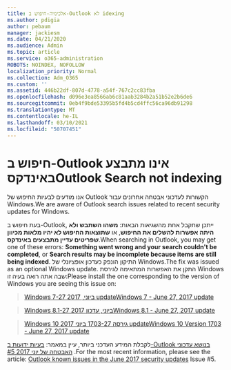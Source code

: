 ```yaml
---
title: אלכימיה-חיפוש ב-Outlook לא idexing
ms.author: pdigia
author: pebaum
manager: jackiesm
ms.date: 04/21/2020
ms.audience: Admin
ms.topic: article
ms.service: o365-administration
ROBOTS: NOINDEX, NOFOLLOW
localization_priority: Normal
ms.collection: Adm_O365
ms.custom: ''
ms.assetid: 446b22df-807d-4778-a54f-767c2cc83fba
ms.openlocfilehash: d096e3ea8566ab6c81aab3284b2a51b52e2b6de6
ms.sourcegitcommit: 0eb4f9bde53395b5fd4b5cd4ffc56ca96db91298
ms.translationtype: MT
ms.contentlocale: he-IL
ms.lasthandoff: 03/10/2021
ms.locfileid: "50707451"
---
```

# <a name="outlook-search-not-indexing"></a><span data-ttu-id="6685b-102">חיפוש ב-Outlook אינו מתבצע באינדקס</span><span class="sxs-lookup"><span data-stu-id="6685b-102">Outlook Search not indexing</span></span>

<span data-ttu-id="6685b-103">אנו מודעים לבעיות החיפוש של Outlook הקשורות לעדכוני אבטחה אחרונים עבור Windows.</span><span class="sxs-lookup"><span data-stu-id="6685b-103">We are aware of Outlook search issues related to recent security updates for Windows.</span></span>
  
<span data-ttu-id="6685b-104">בעת חיפוש ב-Outlook, ייתכן שתקבל אחת מהשגיאות הבאות: **משהו השתבש ולא היתה אפשרות להשלים את החיפוש**, או **שתוצאות החיפוש לא יהיו מלאות מכיוון שפריטים עדיין מתבצעים באינדקס**.</span><span class="sxs-lookup"><span data-stu-id="6685b-104">When searching in Outlook, you may get one of these errors: **Something went wrong and your search couldn't be completed**, or **Search results may be incomplete because items are still being indexed**.</span></span> <span data-ttu-id="6685b-105">התיקון הונפק כעדכון אופציונלי של Windows.</span><span class="sxs-lookup"><span data-stu-id="6685b-105">The fix was issued as an optional Windows update.</span></span> <span data-ttu-id="6685b-106">התקן את האפשרות המתאימה לגירסת Windows שבה אתה רואה בעיה זו:</span><span class="sxs-lookup"><span data-stu-id="6685b-106">Please install the one corresponding to the version of Windows you are seeing this issue on:</span></span> 
  
> [<span data-ttu-id="6685b-107">Windows 7-27 ביוני, 2017 update</span><span class="sxs-lookup"><span data-stu-id="6685b-107">Windows 7 - June 27, 2017 update</span></span>](https://support.microsoft.com/topic/june-27-2017-kb4022168-preview-of-monthly-rollup-b8e847d5-3b84-367e-4dcb-cc7a25f06d40)
    
> [<span data-ttu-id="6685b-108">Windows 8.1-27 ביוני, עדכון 2017</span><span class="sxs-lookup"><span data-stu-id="6685b-108">Windows 8.1 - June 27, 2017 update</span></span>](https://support.microsoft.com/topic/june-27-2017-kb4022720-preview-of-monthly-rollup-b98970bb-6f11-46c3-8681-a6b85d5d8eb4)
    
> [<span data-ttu-id="6685b-109">Windows 10 גירסה 1703-27 ביוני 2017 update</span><span class="sxs-lookup"><span data-stu-id="6685b-109">Windows 10 Version 1703 - June 27, 2017 update</span></span>](https://support.microsoft.com/topic/compatibility-update-for-upgrading-to-windows-10-version-1703-june-27-2017-32a45f84-19d8-2535-029c-d083b5f6765e)
    
<span data-ttu-id="6685b-110">לקבלת המידע העדכני ביותר, עיין במאמר: [בעיות ידועות ב-Outlook בנושא עדכוני האבטחה של יוני 2017 #5](https://support.office.com/article/Outlook-known-issues-in-the-June-2017-security-updates-3F6DBFFD-8505-492D-B19F-B3B89369ED9B.aspx) .</span><span class="sxs-lookup"><span data-stu-id="6685b-110">For the most recent information, please see the article: [Outlook known issues in the June 2017 security updates](https://support.office.com/article/Outlook-known-issues-in-the-June-2017-security-updates-3F6DBFFD-8505-492D-B19F-B3B89369ED9B.aspx) Issue #5.</span></span> 
  

